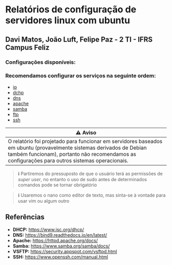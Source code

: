 # Relatórios de configuração de servidores linux com ubuntu

## Davi Matos, João Luft, Felipe Paz - 2 TI - IFRS Campus Feliz

### **Configurações disponíveis:**

### Recomendamos configurar os serviços na seguinte ordem:

- [ip](ip/01-configuracao.md)
- [dchp](dhcp/01-dhcp.md)
- [dns](dns/01-dns.md)
- [apache](apache/01-apache.md)
- [samba](samba/01-samba-server.md)
- [ftp](ftp/init.md)
- [ssh](ssh/01-ssh.md)

| ⚠ Aviso                                                                                                                                                                                                                |
| ---------------------------------------------------------------------------------------------------------------------------------------------------------------------------------------------------------------------- |
| O relatório foi projetado para funcionar em servidores baseados em ubuntu (provavelmente sistemas derivados de Debian também funcionam), portanto não recomendamos as configurações para outros sistemas operacionais. |

> **ℹ️** Partiremos do pressuposto de que o usuário terá as permissões de _super user_, no entanto o uso de sudo antes de determinados comandos pode se tornar obrigatório

> **ℹ️** Usaremos o nano como editor de texto, mas sinta-se à vontade para usar vim ou algum outro

## Referências

- **DHCP:** https://www.isc.org/dhcp/
- **DNS:** https://bind9.readthedocs.io/en/latest/
- **Apache:** https://httpd.apache.org/docs/
- **Samba:** https://www.samba.org/samba/docs/
- **VSFTP:** https://security.appspot.com/vsftpd.html
- **SSH:** https://www.openssh.com/manual.html
